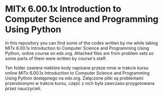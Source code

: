 # MITx 6.00.1x Introduction to Computer Science and Programming Using Python

In this repository you can find some of the codes written by me while taking MITx 6.00.1x Introduction to Computer Science and Programming Using Python, online course on edx.org. Attached files are from problem sets so some parts of them were written by course's staff.

Ten folder zawiera niektóre kody napisane przeze mnie w trakcie kursu online MITx 6.00.1x Introduction to Computer Science and Programming Using Python dostępnego na edx.org. Załączone pliki są problemami przerobionymi w trakcie kursu, część z nich była zawczasu przygotowana przez nauczycieli.
